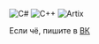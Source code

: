 ![C#](https://img.shields.io/badge/c%23-%23239120.svg?style=for-the-badge&logo=csharp&logoColor=white) ![C++](https://img.shields.io/badge/c++-%2300599C.svg?style=for-the-badge&logo=c%2B%2B&logoColor=white) ![Artix](https://img.shields.io/badge/Artix%20Linux-1793D1?logo=artix-linux&logoColor=fff&style=for-the-badge)

Если чё, пишите в [ВК](https://vk.com/fanatscoc174)
